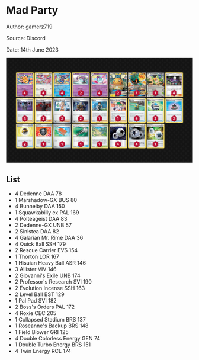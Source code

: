 # Mad Party

Author: gamerz719

Source: Discord

Date: 14th June 2023

![decklist](../../images/PAL/Mad%20Party/1-%20Mad%20Party.png)

## List

* 4 Dedenne DAA 78
* 1 Marshadow-GX BUS 80
* 4 Bunnelby DAA 150
* 1 Squawkabilly ex PAL 169
* 4 Polteageist DAA 83
* 2 Dedenne-GX UNB 57
* 2 Sinistea DAA 82
* 4 Galarian Mr. Rime DAA 36
* 4 Quick Ball SSH 179
* 2 Rescue Carrier EVS 154
* 1 Thorton LOR 167
* 1 Hisuian Heavy Ball ASR 146
* 3 Allister VIV 146
* 2 Giovanni's Exile UNB 174
* 2 Professor's Research SVI 190
* 2 Evolution Incense SSH 163
* 2 Level Ball BST 129
* 1 Pal Pad SVI 182
* 2 Boss's Orders PAL 172
* 4 Roxie CEC 205
* 1 Collapsed Stadium BRS 137
* 1 Roseanne's Backup BRS 148
* 1 Field Blower GRI 125
* 4 Double Colorless Energy GEN 74
* 1 Double Turbo Energy BRS 151
* 4 Twin Energy RCL 174
